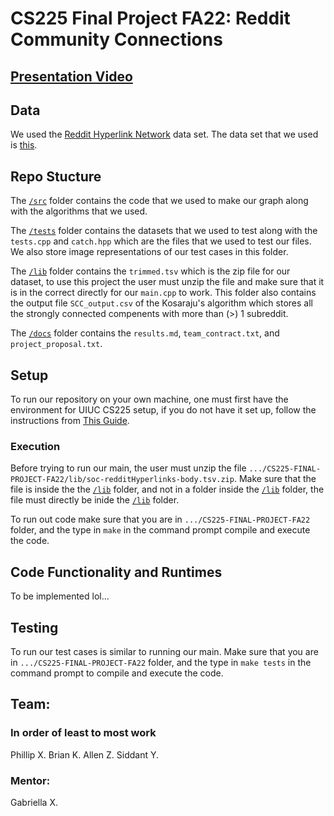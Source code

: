 # CS225 Final Project FA22: Reddit Community Connections


## [Presentation Video](https://www.youtube.com/watch?v=yPSVZlV5hLI)

## Data

We used the [Reddit Hyperlink Network](https://snap.stanford.edu/data/soc-RedditHyperlinks.html) data set. The data set that we used is [this](https://snap.stanford.edu/data/soc-redditHyperlinks-body.tsv).

## Repo Stucture

The [`/src`](https://github.com/allenZhang0/CS225-FINAL-PROJECT-FA22/tree/main/src) folder contains the code that we used to make our graph along with the algorithms that we used. 

The [`/tests`](https://github.com/allenZhang0/CS225-FINAL-PROJECT-FA22/tree/main/tests) folder contains the datasets that we used to test along with the `tests.cpp` and `catch.hpp` which are the files that we used to test our files. We also store image representations of our test cases in this folder.

The [`/lib`](https://github.com/allenZhang0/CS225-FINAL-PROJECT-FA22/tree/main/lib) folder contains the `trimmed.tsv` which is the zip file for our dataset, to use this project the user must unzip the file and make sure that it is in the correct directly for our `main.cpp` to work. This folder also contains the output file `SCC_output.csv` of the Kosaraju's algorithm which stores all the strongly connected compenents with more than (>) 1 subreddit.

The [`/docs`](https://github.com/allenZhang0/CS225-FINAL-PROJECT-FA22/tree/main/docs) folder contains the `results.md`, `team_contract.txt`, and `project_proposal.txt`. 


## Setup

To run our repository on your own machine, one must first have the environment for UIUC CS225 setup, if you do not have it set up, follow the instructions from [This Guide](https://courses.engr.illinois.edu/cs225/fa2022/resources/own-machine/).

### Execution
Before trying to run our main, the user must unzip the file `.../CS225-FINAL-PROJECT-FA22/lib/soc-redditHyperlinks-body.tsv.zip`. Make sure that the file is inside the the [`/lib`](https://github.com/allenZhang0/CS225-FINAL-PROJECT-FA22/tree/main/lib) folder, and not in a folder inside the [`/lib`](https://github.com/allenZhang0/CS225-FINAL-PROJECT-FA22/tree/main/lib) folder, the file must directly be inide the [`/lib`](https://github.com/allenZhang0/CS225-FINAL-PROJECT-FA22/tree/main/lib) folder.

To run out code make sure that you are in `.../CS225-FINAL-PROJECT-FA22` folder, and the type in `make` in the command prompt compile and execute the code.

## Code Functionality and Runtimes
To be implemented lol...

## Testing
To run our test cases is similar to running our main. Make sure that you are in `.../CS225-FINAL-PROJECT-FA22` folder, and the type in `make tests` in the command prompt to compile and execute the code.

## Team:

### In order of least to most work

Phillip X.
Brian K.
Allen Z. 
Siddant Y.

### Mentor:

Gabriella X.
